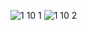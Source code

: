 ![1 10 1](https://github.com/user-attachments/assets/3ed6cea4-880c-42d1-b593-aa27b67e605e)
![1 10 2](https://github.com/user-attachments/assets/be75fbf9-1a37-4ce2-b545-661d3acb62d1)
